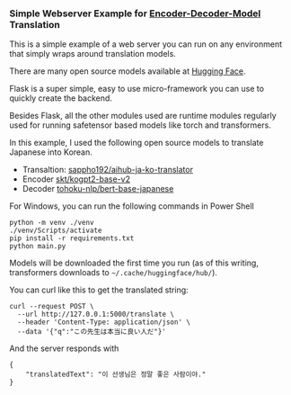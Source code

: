 ### Simple Webserver Example for [Encoder-Decoder-Model](https://huggingface.co/docs/transformers/en/model_doc/encoder-decoder) Translation

This is a simple example of a web server you can run on any environment that simply wraps around translation models.

There are many open source models available at [Hugging Face](https://huggingface.co).

Flask is a super simple, easy to use micro-framework you can use to quickly create the backend.

Besides Flask, all the other modules used are runtime modules regularly used for running safetensor based models like torch and transformers.

In this example, I used the following open source models to translate Japanese into Korean.

- Transaltion: [sappho192/aihub-ja-ko-translator](https://huggingface.co/sappho192/aihub-ja-ko-translator)
- Encoder [skt/kogpt2-base-v2](https://huggingface.co/skt/kogpt2-base-v2)
- Decoder [tohoku-nlp/bert-base-japanese](https://huggingface.co/tohoku-nlp/bert-base-japanese)

For Windows, you can run the following commands in Power Shell

```
python -m venv ./venv
./venv/Scripts/activate
pip install -r requirements.txt
python main.py
```

Models will be downloaded the first time you run (as of this writing, transformers downloads to `~/.cache/huggingface/hub/`).

You can curl like this to get the translated string:
```
curl --request POST \
  --url http://127.0.0.1:5000/translate \
  --header 'Content-Type: application/json' \
  --data '{"q":"この先生は本当に良い人だ"}'
```

And the server responds with
```
{
	"translatedText": "이 선생님은 정말 좋은 사람이야."
}
```
